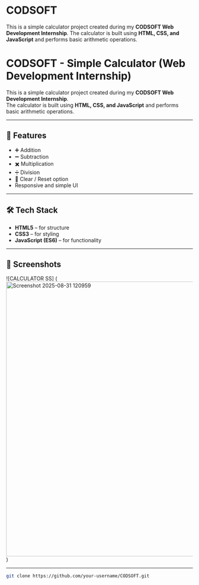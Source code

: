 # CODSOFT
This is a simple calculator project created during my **CODSOFT Web Development Internship**.   The calculator is built using **HTML, CSS, and JavaScript** and performs basic arithmetic operations.

# CODSOFT - Simple Calculator (Web Development Internship)

This is a simple calculator project created during my **CODSOFT Web Development Internship**.  
The calculator is built using **HTML, CSS, and JavaScript** and performs basic arithmetic operations.

---

## 🚀 Features
- ➕ Addition  
- ➖ Subtraction  
- ✖️ Multiplication  
- ➗ Division  
- 🔄 Clear / Reset option  
- Responsive and simple UI  

---

## 🛠️ Tech Stack
- **HTML5** – for structure  
- **CSS3** – for styling  
- **JavaScript (ES6)** – for functionality  

---

## 📸 Screenshots

![CALCULATOR SS] (<img width="692" height="740" alt="Screenshot 2025-08-31 120959" src="https://github.com/user-attachments/assets/a0e557db-0631-4ea1-a88b-cbabb503f7fb" />)

---


   ```bash
   git clone https://github.com/your-username/CODSOFT.git
